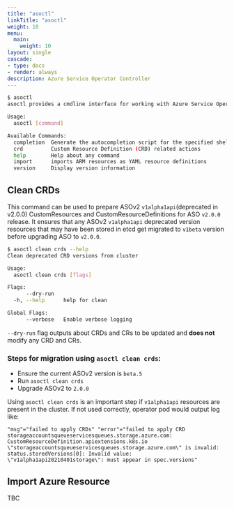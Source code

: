 ```yaml
---
title: "asoctl"
linkTitle: "asoctl"
weight: 10
menu:
  main:
    weight: 10
layout: single
cascade:
- type: docs
- render: always
description: Azure Service Operator Controller
---
```


``` bash
$ asoctl
asoctl provides a cmdline interface for working with Azure Service Operator

Usage:
  asoctl [command]

Available Commands:
  completion  Generate the autocompletion script for the specified shell
  crd         Custom Resource Definition (CRD) related actions
  help        Help about any command
  import      imports ARM resources as YAML resource definitions
  version     Display version information
```

## Clean CRDs

This command can be used to prepare ASOv2 `v1alpha1api`(deprecated in v2.0.0) CustomResources and CustomResourceDefinitions for ASO `v2.0.0` release. 
It ensures that any ASOv2 `v1alpha1api` deprecated version resources that may have been stored in etcd get migrated to `v1beta` version before upgrading ASO to `v2.0.0`. 

```bash
$ asoctl clean crds --help
Clean deprecated CRD versions from cluster

Usage:
  asoctl clean crds [flags]

Flags:
      --dry-run   
  -h, --help      help for clean

Global Flags:
      --verbose   Enable verbose logging
```

`--dry-run` flag outputs about CRDs and CRs to be updated and **does not** modify any CRD and CRs.

### Steps for migration using `asoctl clean crds`:

- Ensure the current ASOv2 version is `beta.5`
- Run `asoctl clean crds`
- Upgrade ASOv2 to `2.0.0`

Using `asoctl clean crds` is an important step if `v1alpha1api` resources are present in the cluster. If not used correctly, operator pod would output log like:

```
"msg"="failed to apply CRDs" "error"="failed to apply CRD storageaccountsqueueservicesqueues.storage.azure.com: CustomResourceDefinition.apiextensions.k8s.io \"storageaccountsqueueservicesqueues.storage.azure.com\" is invalid: status.storedVersions[0]: Invalid value: \"v1alpha1api20210401storage\": must appear in spec.versions" 
```

## Import Azure Resource

TBC
